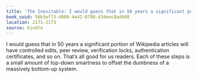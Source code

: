 ```yaml
---
title: 'The Inevitable: I would guess that in 50 years a significant portion of Wiki…'
book_uuid: 56b3ef73-d980-4e42-8798-d34eec8ad688
location: 2171-2173
source: kindle
---
```


I would guess that in 50 years a significant portion of Wikipedia articles will have controlled edits, peer review, verification locks, authentication certificates, and so on. That’s all good for us readers. Each of these steps is a small amount of top-down smartness to offset the dumbness of a massively bottom-up system.